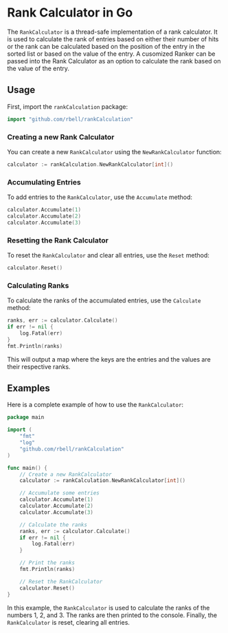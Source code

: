 # Rank Calculator in Go

The `RankCalculator` is a thread-safe implementation of a rank calculator. It is used to calculate the rank of entries based on either their number of hits or the rank can be calculated based on the position of the entry in the sorted list or based on the value of the entry.  A cusomized Ranker can be passed into the Rank Calculator as an option to calculate the rank based on the value of the entry.

## Usage

First, import the `rankCalculation` package:

```go
import "github.com/rbell/rankCalculation"
```

### Creating a new Rank Calculator

You can create a new `RankCalculator` using the `NewRankCalculator` function:

```go
calculator := rankCalculation.NewRankCalculator[int]()
```

### Accumulating Entries

To add entries to the `RankCalculator`, use the `Accumulate` method:

```go
calculator.Accumulate(1)
calculator.Accumulate(2)
calculator.Accumulate(3)
```

### Resetting the Rank Calculator

To reset the `RankCalculator` and clear all entries, use the `Reset` method:

```go
calculator.Reset()
```

### Calculating Ranks

To calculate the ranks of the accumulated entries, use the `Calculate` method:

```go
ranks, err := calculator.Calculate()
if err != nil {
    log.Fatal(err)
}
fmt.Println(ranks)
```

This will output a map where the keys are the entries and the values are their respective ranks.

## Examples

Here is a complete example of how to use the `RankCalculator`:

```go
package main

import (
    "fmt"
    "log"
    "github.com/rbell/rankCalculation"
)

func main() {
    // Create a new RankCalculator
    calculator := rankCalculation.NewRankCalculator[int]()

    // Accumulate some entries
    calculator.Accumulate(1)
    calculator.Accumulate(2)
    calculator.Accumulate(3)

    // Calculate the ranks
    ranks, err := calculator.Calculate()
    if err != nil {
        log.Fatal(err)
    }

    // Print the ranks
    fmt.Println(ranks)

    // Reset the RankCalculator
    calculator.Reset()
}
```

In this example, the `RankCalculator` is used to calculate the ranks of the numbers 1, 2, and 3. The ranks are then printed to the console. Finally, the `RankCalculator` is reset, clearing all entries.